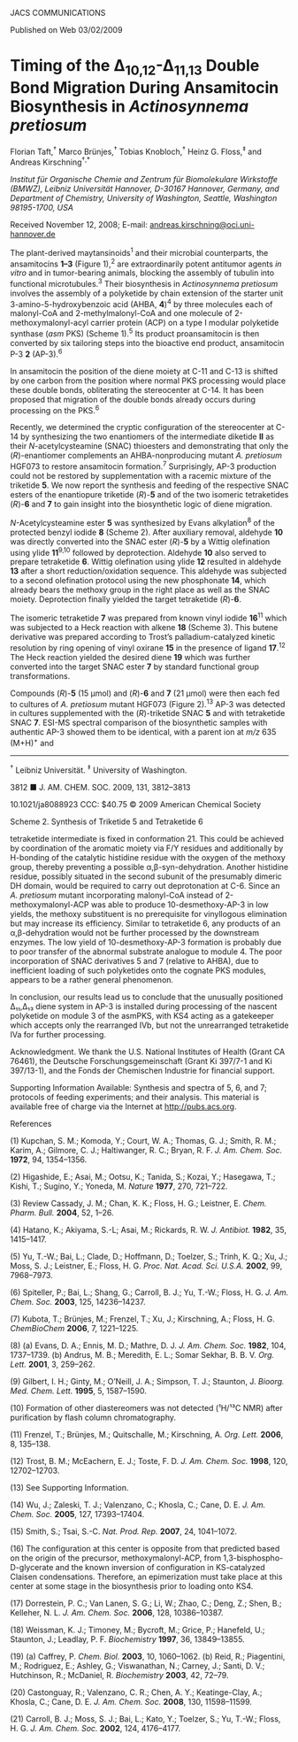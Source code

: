 
JACS
COMMUNICATIONS

Published on Web 03/02/2009

# Timing of the Δ<sub>10,12</sub>-Δ<sub>11,13</sub> Double Bond Migration During Ansamitocin Biosynthesis in *Actinosynnema pretiosum*

Florian Taft,<sup>†</sup> Marco Brünjes,<sup>†</sup> Tobias Knobloch,<sup>†</sup> Heinz G. Floss,<sup>‡</sup> and Andreas Kirschning<sup>†,*</sup>

*Institut für Organische Chemie and Zentrum für Biomolekulare Wirkstoffe (BMWZ), Leibniz Universität Hannover, D-30167 Hannover, Germany, and Department of Chemistry, University of Washington, Seattle, Washington 98195-1700, USA*

Received November 12, 2008; E-mail: andreas.kirschning@oci.uni-hannover.de

The plant-derived maytansinoids<sup>1</sup> and their microbial counterparts, the ansamitocins **1–3** (Figure 1),<sup>2</sup> are extraordinarily potent antitumor agents *in vitro* and in tumor-bearing animals, blocking the assembly of tubulin into functional microtubules.<sup>3</sup> Their biosynthesis in *Actinosynnema pretiosum* involves the assembly of a polyketide by chain extension of the starter unit 3-amino-5-hydroxybenzoic acid (AHBA, **4**)<sup>4</sup> by three molecules each of malonyl-CoA and 2-methylmalonyl-CoA and one molecule of 2-methoxymalonyl-acyl carrier protein (ACP) on a type I modular polyketide synthase (*asm* PKS) (Scheme 1).<sup>5</sup> Its product proansamitocin is then converted by six tailoring steps into the bioactive end product, ansamitocin P-3 **2** (AP-3).<sup>6</sup>

In ansamitocin the position of the diene moiety at C-11 and C-13 is shifted by one carbon from the position where normal PKS processing would place these double bonds, obliterating the stereocenter at C-14. It has been proposed that migration of the double bonds already occurs during processing on the PKS.<sup>6</sup>

Recently, we determined the cryptic configuration of the stereocenter at C-14 by synthesizing the two enantiomers of the intermediate diketide **II** as their *N*-acetylcysteamine (SNAC) thioesters and demonstrating that only the (*R*)-enantiomer complements an AHBA-nonproducing mutant *A. pretiosum* HGF073 to restore ansamitocin formation.<sup>7</sup> Surprisingly, AP-3 production could not be restored by supplementation with a racemic mixture of the triketide **5**. We now report the synthesis and feeding of the respective SNAC esters of the enantiopure triketide (*R*)-**5** and of the two isomeric tetraketides (*R*)-**6** and **7** to gain insight into the biosynthetic logic of diene migration.

*N*-Acetylcysteamine ester **5** was synthesized by Evans alkylation<sup>8</sup> of the protected benzyl iodide **8** (Scheme 2). After auxiliary removal, aldehyde **10** was directly converted into the SNAC ester (*R*)-**5** by a Wittig olefination using ylide **11**<sup>9,10</sup> followed by deprotection. Aldehyde **10** also served to prepare tetraketide **6**. Wittig olefination using ylide **12** resulted in aldehyde **13** after a short reduction/oxidation sequence. This aldehyde was subjected to a second olefination protocol using the new phosphonate **14**, which already bears the methoxy group in the right place as well as the SNAC moiety. Deprotection finally yielded the target tetraketide (*R*)-**6**.

The isomeric tetraketide **7** was prepared from known vinyl iodide **16**<sup>11</sup> which was subjected to a Heck reaction with alkene **18** (Scheme 3). This butene derivative was prepared according to Trost’s palladium-catalyzed kinetic resolution by ring opening of vinyl oxirane **15** in the presence of ligand **17**.<sup>12</sup> The Heck reaction yielded the desired diene **19** which was further converted into the target SNAC ester **7** by standard functional group transformations.

Compounds (*R*)-**5** (15 μmol) and (*R*)-**6** and **7** (21 μmol) were then each fed to cultures of *A. pretiosum* mutant HGF073 (Figure 2).<sup>13</sup> AP-3 was detected in cultures supplemented with the (*R*)-triketide SNAC **5** and with tetraketide SNAC **7**. ESI-MS spectral comparison of the biosynthetic samples with authentic AP-3 showed them to be identical, with a parent ion at *m/z* 635 (M+H)<sup>+</sup> and

---

<sup>†</sup> Leibniz Universität.
<sup>‡</sup> University of Washington.

3812 ■ J. AM. CHEM. SOC. 2009, 131, 3812–3813

10.1021/ja8088923 CCC: $40.75 © 2009 American Chemical Society

Scheme 2. Synthesis of Triketide 5 and Tetraketide 6

tetraketide intermediate is fixed in conformation 21. This could be achieved by coordination of the aromatic moiety via F/Y residues and additionally by H-bonding of the catalytic histidine residue with the oxygen of the methoxy group, thereby preventing a possible α,β-syn-dehydration. Another histidine residue, possibly situated in the second subunit of the presumably dimeric DH domain, would be required to carry out deprotonation at C-6. Since an *A. pretiosum* mutant incorporating malonyl-CoA instead of 2-methoxymalonyl-ACP was able to produce 10-desmethoxy-AP-3 in low yields, the methoxy substituent is no prerequisite for vinyllogous elimination but may increase its efficiency. Similar to tetraketide 6, any products of an α,β-dehydration would not be further processed by the downstream enzymes. The low yield of 10-desmethoxy-AP-3 formation is probably due to poor transfer of the abnormal substrate analogue to module 4. The poor incorporation of SNAC derivatives 5 and 7 (relative to AHBA), due to inefficient loading of such polyketides onto the cognate PKS modules, appears to be a rather general phenomenon.

In conclusion, our results lead us to conclude that the unusually positioned Δ₁₁,Δ₁₃ diene system in AP-3 is installed during processing of the nascent polyketide on module 3 of the asmPKS, with KS4 acting as a gatekeeper which accepts only the rearranged IVb, but not the unrearranged tetraketide IVa for further processing.

Acknowledgment. We thank the U.S. National Institutes of Health (Grant CA 76461), the Deutsche Forschungsgemeinschaft (Grant Ki 397/7-1 and Ki 397/13-1), and the Fonds der Chemischen Industrie for financial support.

Supporting Information Available: Synthesis and spectra of 5, 6, and 7; protocols of feeding experiments; and their analysis. This material is available free of charge via the Internet at http://pubs.acs.org.

References

(1) Kupchan, S. M.; Komoda, Y.; Court, W. A.; Thomas, G. J.; Smith, R. M.; Karim, A.; Gilmore, C. J.; Haltiwanger, R. C.; Bryan, R. F. *J. Am. Chem. Soc.* **1972**, 94, 1354–1356.

(2) Higashide, E.; Asai, M.; Ootsu, K.; Tanida, S.; Kozai, Y.; Hasegawa, T.; Kishi, T.; Sugino, Y.; Yoneda, M. *Nature* **1977**, 270, 721–722.

(3) Review Cassady, J. M.; Chan, K. K.; Floss, H. G.; Leistner, E. *Chem. Pharm. Bull.* **2004**, 52, 1–26.

(4) Hatano, K.; Akiyama, S.-L; Asai, M.; Rickards, R. W. *J. Antibiot.* **1982**, 35, 1415–1417.

(5) Yu, T.-W.; Bai, L.; Clade, D.; Hoffmann, D.; Toelzer, S.; Trinh, K. Q.; Xu, J.; Moss, S. J.; Leistner, E.; Floss, H. G. *Proc. Nat. Acad. Sci. U.S.A.* **2002**, 99, 7968–7973.

(6) Spiteller, P.; Bai, L.; Shang, G.; Carroll, B. J.; Yu, T.-W.; Floss, H. G. *J. Am. Chem. Soc.* **2003**, 125, 14236–14237.

(7) Kubota, T.; Brünjes, M.; Frenzel, T.; Xu, J.; Kirschning, A.; Floss, H. G. *ChemBioChem* **2006**, 7, 1221–1225.

(8) (a) Evans, D. A.; Ennis, M. D.; Mathre, D. J. *J. Am. Chem. Soc.* **1982**, 104, 1737–1739. (b) Andrus, M. B.; Meredith, E. L.; Somar Sekhar, B. B. V. *Org. Lett.* **2001**, 3, 259–262.

(9) Gilbert, I. H.; Ginty, M.; O’Neill, J. A.; Simpson, T. J.; Staunton, J. *Bioorg. Med. Chem. Lett.* **1995**, 5, 1587–1590.

(10) Formation of other diastereomers was not detected (¹H/¹³C NMR) after purification by flash column chromatography.

(11) Frenzel, T.; Brünjes, M.; Quitschalle, M.; Kirschning, A. *Org. Lett.* **2006**, 8, 135–138.

(12) Trost, B. M.; McEachern, E. J.; Toste, F. D. *J. Am. Chem. Soc.* **1998**, 120, 12702–12703.

(13) See Supporting Information.

(14) Wu, J.; Zaleski, T. J.; Valenzano, C.; Khosla, C.; Cane, D. E. *J. Am. Chem. Soc.* **2005**, 127, 17393–17404.

(15) Smith, S.; Tsai, S.-C. *Nat. Prod. Rep.* **2007**, 24, 1041–1072.

(16) The configuration at this center is opposite from that predicted based on the origin of the precursor, methoxymalonyl-ACP, from 1,3-bisphospho-D-glycerate and the known inversion of configuration in KS-catalyzed Claisen condensations. Therefore, an epimerization must take place at this center at some stage in the biosynthesis prior to loading onto KS4.

(17) Dorrestein, P. C.; Van Lanen, S. G.; Li, W.; Zhao, C.; Deng, Z.; Shen, B.; Kelleher, N. L. *J. Am. Chem. Soc.* **2006**, 128, 10386–10387.

(18) Weissman, K. J.; Timoney, M.; Bycroft, M.; Grice, P.; Hanefeld, U.; Staunton, J.; Leadlay, P. F. *Biochemistry* **1997**, 36, 13849–13855.

(19) (a) Caffrey, P. *Chem. Biol.* **2003**, 10, 1060–1062. (b) Reid, R.; Piagentini, M.; Rodriguez, E.; Ashley, G.; Viswanathan, N.; Carney, J.; Santi, D. V.; Hutchinson, R.; McDaniel, R. *Biochemistry* **2003**, 42, 72–79.

(20) Castonguay, R.; Valenzano, C. R.; Chen, A. Y.; Keatinge-Clay, A.; Khosla, C.; Cane, D. E. *J. Am. Chem. Soc.* **2008**, 130, 11598–11599.

(21) Carroll, B. J.; Moss, S. J.; Bai, L.; Kato, Y.; Toelzer, S.; Yu, T.-W.; Floss, H. G. *J. Am. Chem. Soc.* **2002**, 124, 4176–4177.
